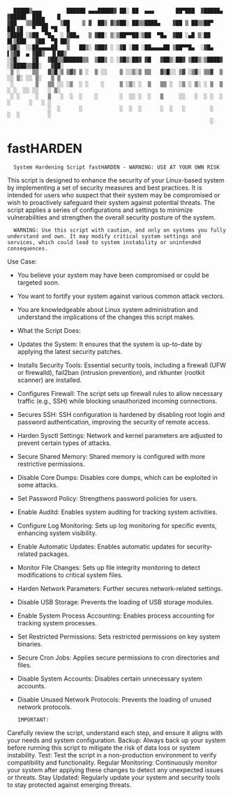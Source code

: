       █████▒▄▄▄        ██████ ▄▄▄█████▓ ██░ ██  ▄▄▄       ██▀███  ▓█████▄ ▓█████  ███▄    █ 
    ▓██   ▒▒████▄    ▒██    ▒ ▓  ██▒ ▓▒▓██░ ██▒▒████▄    ▓██ ▒ ██▒▒██▀ ██▌▓█   ▀  ██ ▀█   █ 
    ▒████ ░▒██  ▀█▄  ░ ▓██▄   ▒ ▓██░ ▒░▒██▀▀██░▒██  ▀█▄  ▓██ ░▄█ ▒░██   █▌▒███   ▓██  ▀█ ██▒
    ░▓█▒  ░░██▄▄▄▄██   ▒   ██▒░ ▓██▓ ░ ░▓█ ░██ ░██▄▄▄▄██ ▒██▀▀█▄  ░▓█▄   ▌▒▓█  ▄ ▓██▒  ▐▌██▒
    ░▒█░    ▓█   ▓██▒▒██████▒▒  ▒██▒ ░ ░▓█▒░██▓ ▓█   ▓██▒░██▓ ▒██▒░▒████▓ ░▒████▒▒██░   ▓██░
     ▒ ░    ▒▒   ▓▒█░▒ ▒▓▒ ▒ ░  ▒ ░░    ▒ ░░▒░▒ ▒▒   ▓▒█░░ ▒▓ ░▒▓░ ▒▒▓  ▒ ░░ ▒░ ░░ ▒░   ▒ ▒ 
     ░       ▒   ▒▒ ░░ ░▒  ░ ░    ░     ▒ ░▒░ ░  ▒   ▒▒ ░  ░▒ ░ ▒░ ░ ▒  ▒  ░ ░  ░░ ░░   ░ ▒░
     ░ ░     ░   ▒   ░  ░  ░    ░       ░  ░░ ░  ░   ▒     ░░   ░  ░ ░  ░    ░      ░   ░ ░ 
                 ░  ░      ░            ░  ░  ░      ░  ░   ░        ░       ░  ░         ░ 
                                                                     ░                        
                                                               

# fastHARDEN

      System Hardening Script fastHARDEN - WARNING: USE AT YOUR OWN RISK

This script is designed to enhance the security of your Linux-based system by implementing a set of security measures and best practices. It is intended for users who suspect that their system may be compromised or wish to proactively safeguard their system against potential threats. The script applies a series of configurations and settings to minimize vulnerabilities and strengthen the overall security posture of the system.

      WARNING: Use this script with caution, and only on systems you fully understand and own. It may modify critical system settings and services, which could lead to system instability or unintended consequences.

Use Case:

* You believe your system may have been compromised or could be targeted soon.
* You want to fortify your system against various common attack vectors.
* You are knowledgeable about Linux system administration and understand the implications of the changes this script makes.
* What the Script Does:

* Updates the System: It ensures that the system is up-to-date by applying the latest security patches.
* Installs Security Tools: Essential security tools, including a firewall (UFW or firewalld), fail2ban (intrusion prevention), and rkhunter (rootkit scanner) are installed.
* Configures Firewall: The script sets up firewall rules to allow necessary traffic (e.g., SSH) while blocking unauthorized incoming connections.
* Secures SSH: SSH configuration is hardened by disabling root login and password authentication, improving the security of remote access.
* Harden Sysctl Settings: Network and kernel parameters are adjusted to prevent certain types of attacks.
* Secure Shared Memory: Shared memory is configured with more restrictive permissions.
* Disable Core Dumps: Disables core dumps, which can be exploited in some attacks.
* Set Password Policy: Strengthens password policies for users.
* Enable Auditd: Enables system auditing for tracking system activities.
* Configure Log Monitoring: Sets up log monitoring for specific events, enhancing system visibility.
* Enable Automatic Updates: Enables automatic updates for security-related packages.
* Monitor File Changes: Sets up file integrity monitoring to detect modifications to critical system files.
* Harden Network Parameters: Further secures network-related settings.
* Disable USB Storage: Prevents the loading of USB storage modules.
* Enable System Process Accounting: Enables process accounting for tracking system processes.
* Set Restricted Permissions: Sets restricted permissions on key system binaries.
* Secure Cron Jobs: Applies secure permissions to cron directories and files.
* Disable System Accounts: Disables certain unnecessary system accounts.
* Disable Unused Network Protocols: Prevents the loading of unused network protocols.

      IMPORTANT:

Carefully review the script, understand each step, and ensure it aligns with your needs and system configuration.
Backup: Always back up your system before running this script to mitigate the risk of data loss or system instability.
Test: Test the script in a non-production environment to verify compatibility and functionality.
Regular Monitoring: Continuously monitor your system after applying these changes to detect any unexpected issues or threats.
Stay Updated: Regularly update your system and security tools to stay protected against emerging threats.
